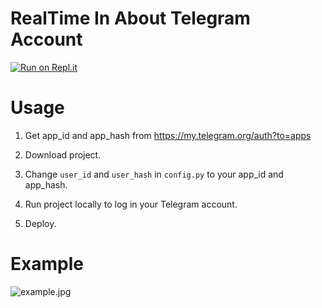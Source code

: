# RealTime In About Telegram Account
[![Run on Repl.it](https://repl.it/badge/github/DSH01/RealTime_In_About_Telegram)](https://repl.it/github/DSH01/RealTime_In_About_Telegram)

# Usage

1. Get app_id and app_hash from https://my.telegram.org/auth?to=apps

2. Download project.

3. Change `user_id` and `user_hash` in `config.py` to your app_id and app_hash.

4. Run project locally to log in your Telegram account.

5. Deploy.

# Example

![example.jpg](https://i.imgur.com/GGPD5QK.jpg)
